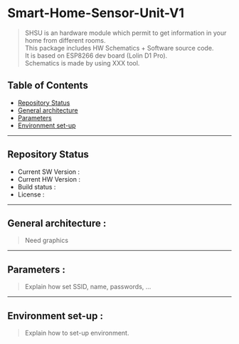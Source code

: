 # Smart-Home-Sensor-Unit-V1

> SHSU is an hardware module which permit to get information in your home from different rooms.  
> This package includes HW Schematics + Software source code.  
> It is based on ESP8266 dev board (Lolin D1 Pro).  
> Schematics is made by using XXX tool.

## Table of Contents

- [Repository Status](#repo_status)
- [General architecture](#general_archi)
- [Parameters](#parameters)
- [Environment set-up](#env_setup)

---

<a name="repo_status"/>

## Repository Status
- Current SW Version : 
- Current HW Version : 
- Build status : 
- License : 

---

<a name="general_archi"/>

## General architecture :
> Need graphics

---

<a name="parameters"/>

## Parameters :
> Explain how set SSID, name, passwords, ...

---

<a name="env_setup"/>

## Environment set-up :
> Explain how to set-up environment.
